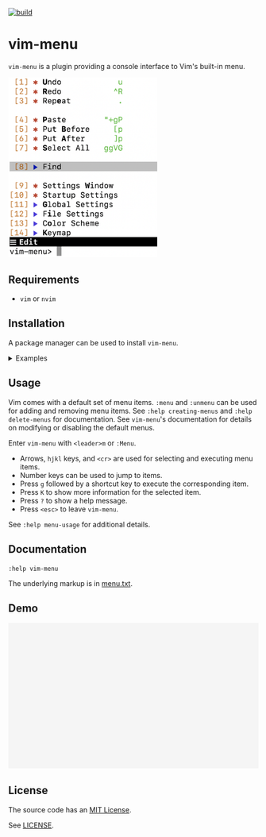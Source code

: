 [![build][badge_thumbnail]][badge_link]

# vim-menu

`vim-menu` is a plugin providing a console interface to Vim's built-in menu.

<img src="screenshot.png?raw=true" width="300"/>

## Requirements

* `vim` or `nvim`

## Installation

A package manager can be used to install `vim-menu`.
<details><summary>Examples</summary><br>

* [Vim8 packages][vim8pack]:
  - `git clone https://github.com/dstein64/vim-menu ~/.vim/pack/plugins/start/vim-menu`
* [Vundle][vundle]:
  - Add `Plugin 'dstein64/vim-menu'` to `~/.vimrc`
  - `:PluginInstall` or `$ vim +PluginInstall +qall`
* [Pathogen][pathogen]:
  - `git clone --depth=1 https://github.com/dstein64/vim-menu ~/.vim/bundle/vim-menu`
* [vim-plug][vimplug]:
  - Add `Plug 'dstein64/vim-menu'` to `~/.vimrc`
  - `:PlugInstall` or `$ vim +PlugInstall +qall`
* [dein.vim][dein]:
  - Add `call dein#add('dstein64/vim-menu')` to `~/.vimrc`
  - `:call dein#install()`
* [NeoBundle][neobundle]:
  - Add `NeoBundle 'dstein64/vim-menu'` to `~/.vimrc`
  - Re-open vim or execute `:source ~/.vimrc`

</details>

## Usage

Vim comes with a default set of menu items. `:menu` and `:unmenu` can be used
for adding and removing menu items. See `:help creating-menus` and
`:help delete-menus` for documentation. See `vim-menu`'s documentation for
details on modifying or disabling the default menus.

Enter `vim-menu` with `<leader>m` or `:Menu`.

* Arrows, `hjkl` keys, and `<cr>` are used for selecting and executing menu
  items.
* Number keys can be used to jump to items.
* Press `g` followed by a shortcut key to execute the corresponding item.
* Press `K` to show more information for the selected item.
* Press `?` to show a help message.
* Press `<esc>` to leave `vim-menu`.

See `:help menu-usage` for additional details.

## Documentation

```vim
:help vim-menu
```

The underlying markup is in [menu.txt](doc/menu.txt).

## Demo

<img src="screencast.gif?raw=true" width="825"/>

License
-------

The source code has an [MIT License](https://en.wikipedia.org/wiki/MIT_License).

See [LICENSE](LICENSE).

[badge_link]: https://github.com/dstein64/vim-menu/actions/workflows/build.yml
[badge_thumbnail]: https://github.com/dstein64/vim-menu/actions/workflows/build.yml/badge.svg
[dein]: https://github.com/Shougo/dein.vim
[neobundle]: https://github.com/Shougo/neobundle.vim
[pathogen]: https://github.com/tpope/vim-pathogen
[vim8pack]: http://vimhelp.appspot.com/repeat.txt.html#packages
[vimplug]: https://github.com/junegunn/vim-plug
[vundle]: https://github.com/gmarik/vundle
